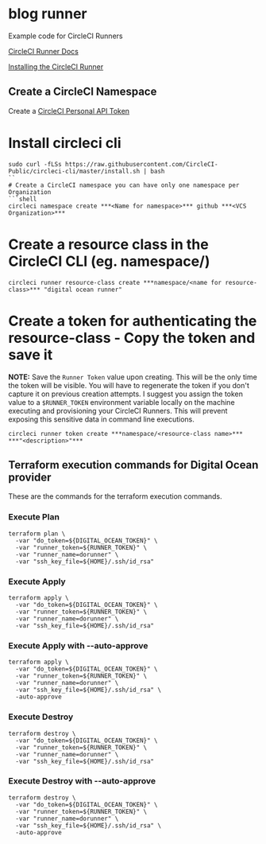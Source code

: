 # blog runner

Example code for CircleCI Runners

[CircleCI Runner Docs](https://circleci.com/docs/2.0/runner-overview/)

[Installing the CircleCI Runner](https://circleci.com/docs/2.0/runner-installation/index.html)

## Create a CircleCI Namespace

Create a [CircleCI Personal API Token](https://circleci.com/docs/2.0/managing-api-tokens/#creating-a-personal-api-token)

# Install circleci cli
```shell
sudo curl -fLSs https://raw.githubusercontent.com/CircleCI-Public/circleci-cli/master/install.sh | bash
``
# Create a CircleCI namespace you can have only one namespace per Organization
```shell
circleci namespace create ***<Name for namespace>*** github ***<VCS Organization>***
```

# Create a resource class in the CircleCI CLI (eg. namespace/<name for resource-class>)
```shell
circleci runner resource-class create ***namespace/<name for resource-class>*** "digital ocean runner"
```

# Create a token for authenticating the resource-class - Copy the token and save it

**NOTE:** Save the `Runner Token` value upon creating. This will be the only time the token will be visible. You will have to regenerate the token if you don't capture it on previous creation attempts. I suggest you assign the token value to a `$RUNNER_TOKEN` environment variable locally on the machine executing and provisioning your CircleCI Runners. This will prevent exposing this sensitive data in command line executions. 

```shell
circleci runner token create ***namespace/<resource-class name>*** ***"<description>"***
```

## Terraform execution commands for Digital Ocean provider

These are the commands for the terraform execution commands.

### Execute Plan
```shell
terraform plan \
  -var "do_token=${DIGITAL_OCEAN_TOKEN}" \
  -var "runner_token=${RUNNER_TOKEN}" \
  -var "runner_name=dorunner" \
  -var "ssh_key_file=${HOME}/.ssh/id_rsa"
```

### Execute Apply
```shell
terraform apply \
  -var "do_token=${DIGITAL_OCEAN_TOKEN}" \
  -var "runner_token=${RUNNER_TOKEN}" \
  -var "runner_name=dorunner" \
  -var "ssh_key_file=${HOME}/.ssh/id_rsa"
```

### Execute Apply with --auto-approve
```shell
terraform apply \
  -var "do_token=${DIGITAL_OCEAN_TOKEN}" \
  -var "runner_token=${RUNNER_TOKEN}" \
  -var "runner_name=dorunner" \
  -var "ssh_key_file=${HOME}/.ssh/id_rsa" \
  -auto-approve
```

### Execute Destroy
```shell
terraform destroy \
  -var "do_token=${DIGITAL_OCEAN_TOKEN}" \
  -var "runner_token=${RUNNER_TOKEN}" \
  -var "runner_name=dorunner" \
  -var "ssh_key_file=${HOME}/.ssh/id_rsa"
```

### Execute Destroy with --auto-approve
```shell
terraform destroy \
  -var "do_token=${DIGITAL_OCEAN_TOKEN}" \
  -var "runner_token=${RUNNER_TOKEN}" \
  -var "runner_name=dorunner" \
  -var "ssh_key_file=${HOME}/.ssh/id_rsa" \
  -auto-approve
```